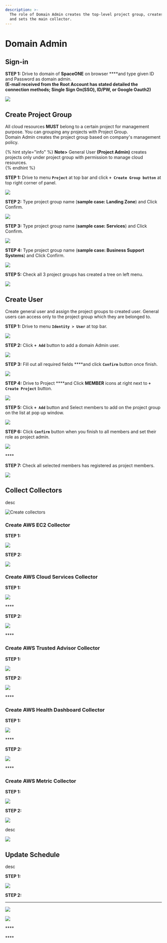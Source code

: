 ```yaml
---
description: >-
  The role of Domain Admin creates the top-level project group, creates users,
  and sets the main collector.
---
```


# Domain Admin

## Sign-in

**STEP 1:** Drive to domain of **SpaceONE** on browser ****and type given ID and Password as domain admin.  
**\(**E-mail received from the Root Account has stated detailed the connection methods; Single Sign On\(SSO\),  ID/PW, or Google Oauth2**\)**

![](.gitbook/assets/screen-shot-2021-02-04-at-14.39.08.png)

## Create Project Group

All cloud resources **MUST** belong to a certain project for management purpose. You can grouping any projects with Project Group.   
Domain Admin creates the project group based on company's management policy.

{% hint style="info" %}
**Note&gt;** General User **\(Project Admin\)** creates projects only under project group with permission to manage cloud resources.   
{% endhint %}

**STEP 1:** Drive to menu **`Project`** at top bar and click **`+ Create Group button`** at top right corner of panel.

![](.gitbook/assets/create_top_project_group.png)

**STEP 2:** Type project group name \(**sample case: Landing Zone**\) and Click Confirm.

![](.gitbook/assets/create_project_group_landingzone.png)

**STEP 3:** Type project group name \(**sample case: Services**\) and Click Confirm.

![](.gitbook/assets/create_project_group_services.png)

**STEP 4:** Type project group name \(**sample case: Business Support Systems**\) and Click Confirm.

![](.gitbook/assets/create_project_group_businesssupportsystems.png)

**STEP 5:** Check all 3 project groups has created a tree on left menu.

![](.gitbook/assets/show_project_page.png)

## Create User

Create general user and assign the project groups to created user. General users can access only to the project group which they are belonged to.

**STEP 1:** Drive to menu **`Identity > User`** at top bar. 

![](.gitbook/assets/screen-shot-2021-02-04-at-14.16.22.png)

  
**STEP 2:** Click **`+ Add`** button to add a domain Admin user.

![](.gitbook/assets/screen-shot-2021-02-04-at-14.18.45.png)

**STEP 3:** Fill out all required fields ****and click **`Confirm`** button once finish.

![](.gitbook/assets/create_user1%20%281%29.png)

**STEP 4:** Drive to Project ****and Click **MEMBER** icons at right next to **`+ Create Project`** button.

![](.gitbook/assets/screen-shot-2021-02-04-at-16.28.10.png)

**STEP 5:** Click **`+ Add`** button and Select members to add on the project group on the list at pop up window.

![](.gitbook/assets/screen-shot-2021-02-05-at-10.11.22.png)

**STEP 6:** Click **`Confirm`** button when you finish to all members and set their role as project admin.

![](.gitbook/assets/add_user2_to_project_group.png)

\*\*\*\*

**STEP 7:** Check all selected members has registered as project members.

![](.gitbook/assets/screen-shot-2021-02-05-at-10.17.46.png)

## Collect Collectors

desc



![Create collectors](.gitbook/assets/create_collector.png)



### **Create AWS EC2 Collector**

**STEP 1:** 

![](.gitbook/assets/select_aws_ec2_plugin.png)

**STEP 2:**

![](.gitbook/assets/create_aws_ec2_collector.png)

### **Create AWS Cloud Services Collector** 

**STEP 1:** 

![](.gitbook/assets/select_aws_cloud_services_plugin.png)

\*\*\*\*

**STEP 2:** 

![](.gitbook/assets/create_aws_cloud_services_collector.png)

\*\*\*\*

### **Create AWS  Trusted Advisor Collector** 

**STEP 1:** 

![](.gitbook/assets/select_aws_cloud_services_plugin%20%281%29.png)

**STEP 2:** 

![](.gitbook/assets/create_aws_trusted_advisor_collector.png)

\*\*\*\*

### **Create AWS Health Dashboard Collector** 

**STEP 1:** 

![](.gitbook/assets/select_aws_cloud_services_plugin%20%281%29.png)

\*\*\*\*

**STEP 2:** 

![](.gitbook/assets/create_aws_personal_health_dashboard_collector.png)

\*\*\*\*

### **Create AWS Metric Collector** 

**STEP 1:**

![](.gitbook/assets/select_aws_cloud_services_plugin%20%281%29.png)

**STEP 2:** 

![](.gitbook/assets/create_spaceone_monitoring_metric_collector.png)



desc

![](.gitbook/assets/list_all_collectors.png)

## Update Schedule

desc

**STEP 1:** 

![](.gitbook/assets/select_schedule_tab.png)

**STEP 2:** 

 ****

![](.gitbook/assets/add_schedule_to_collector.png)

![](.gitbook/assets/list_collector_schedules.png)

\*\*\*\*

\*\*\*\*

